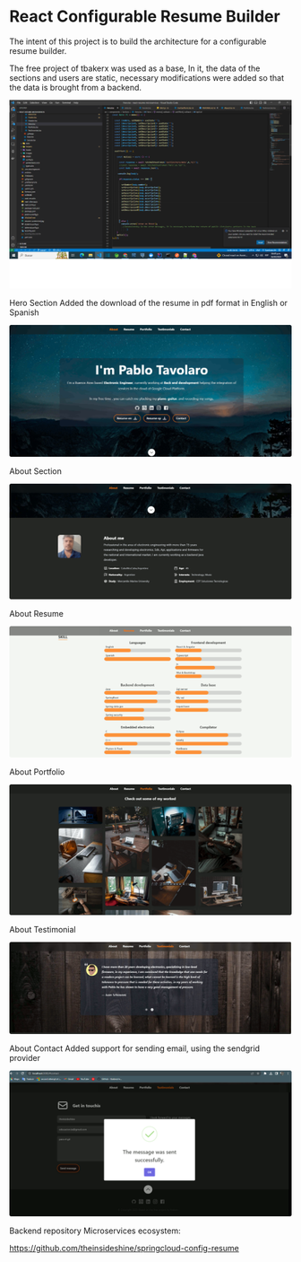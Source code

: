 # React Configurable Resume Builder


The intent of this project is to build the architecture for a configurable resume builder.


The free project of tbakerx was used as a base,
In it, the data of the sections and users are static, necessary modifications were added so that the data is brought from a backend.


![](images/hooks.gif)

Hero Section
Added the download of the resume in pdf format in English or Spanish

![](images/hero.gif)


About Section

![](images/about.gif)


About Resume

![](images/resume.gif)


About Portfolio

![](images/portfolio.gif)


About Testimonial

![](images/testtimonial.gif)


About Contact
Added support for sending email, using the sendgrid provider

![](images/contact.gif)



Backend repository Microservices ecosystem:

 https://github.com/theinsideshine/springcloud-config-resume






